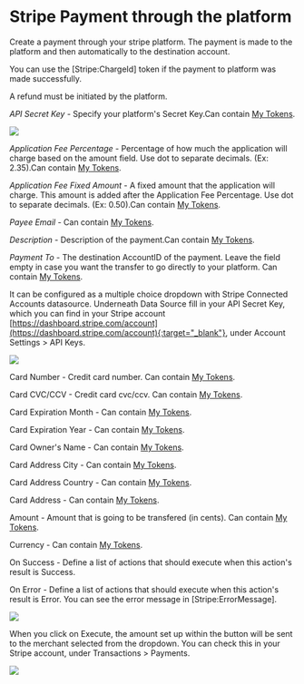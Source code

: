 # Stripe Payment through the platform

Create a payment through your stripe platform. The payment is made to the platform and then automatically to the destination account.

You can use the [Stripe:ChargeId] token if the payment to platform was made successfully.

A refund must be initiated by the platform.

_API Secret Key_ - Specify your platform's Secret Key.Can contain [My Tokens](/my-tokens/index.html).

![](/assets/12.png)

_Application Fee Percentage_ - Percentage of how much the application will charge based on the amount field. Use dot to separate decimals. (Ex: 2.35).Can contain [My Tokens](/my-tokens/index.html).

_Application Fee Fixed Amount_ - A fixed amount that the application will charge. This amount is added after the Application Fee Percentage. Use dot to separate decimals. (Ex: 0.50).Can contain [My Tokens](/my-tokens/index.html).

_Payee Email_ - Can contain [My Tokens](/my-tokens/index.html).

_Description_ - Description of the payment.Can contain [My Tokens](/my-tokens/index.html).

_Payment To_ - The destination AccountID of the payment. Leave the field empty in case you want the transfer to go directly to your platform. Can contain [My Tokens](/my-tokens/index.html).

It can be configured as a multiple choice dropdown with Stripe Connected Accounts datasource. Underneath Data Source fill in your API Secret Key, which you can find in your Stripe account [https://dashboard.stripe.com/account](https://dashboard.stripe.com/account){:target="_blank"}, under Account Settings > API Keys.

![](/assets/13.png)

Card Number - Credit card number. Can contain [My Tokens](/my-tokens/index.html).

Card CVC/CCV - Credit card cvc/ccv. Can contain [My Tokens](/my-tokens/index.html).

Card Expiration Month - Can contain [My Tokens](/my-tokens/index.html).

Card Expiration Year - Can contain [My Tokens](/my-tokens/index.html).

Card Owner's Name - Can contain [My Tokens](/my-tokens/index.html).

Card Address City - Can contain [My Tokens](/my-tokens/index.html).

Card Address Country - Can contain [My Tokens](/my-tokens/index.html).

Card Address - Can contain [My Tokens](/my-tokens/index.html).

Amount - Amount that is going to be transfered (in cents). Can contain [My Tokens](/my-tokens/index.html).

Currency - Can contain [My Tokens](/my-tokens/index.html).

On Success - Define a list of actions that should execute when this action's result is Success.

On Error - Define a list of actions that should execute when this action's result is Error. You can see the error message in [Stripe:ErrorMessage].

![](/assets/14.png)

When you click on Execute, the amount set up within the button will be sent to the merchant selected from the dropdown. You can check this in your Stripe account, under Transactions > Payments.

![](/assets/15.png)


